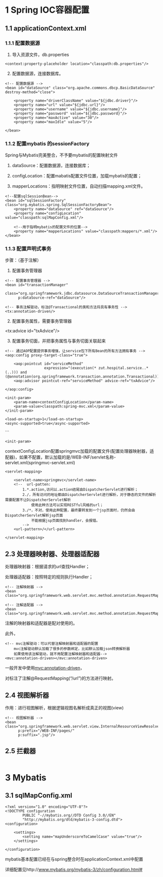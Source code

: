 # 1    Spring  IOC容器配置

## 1.1   applicationContext.xml

### 1.1.1   配置数据源

1. 导入资源文件，db.properties

```
<context:property-placeholder location="classpath:db.properties"/>
```

2. 配置数据源，连接数据库。

```
<!-- 配置数据源 -->
<bean id="dataSource" class="org.apache.commons.dbcp.BasicDataSource" destroy-method="close">

    <property name="driverClassName" value="${jdbc.driver}"/>
    <property name="url" value="${jdbc.url}"/>
    <property name="username" value="${jdbc.username}"/>
    <property name="password" value="${jdbc.password}"/>
    <property name="maxActive" value="30"/>
    <property name="maxIdle" value="5"/>

</bean>
```

### 1.1.2   配置mybatis 的sessionFactory

Spring与Mybatis完美整合，不予要mybatis的配置映射文件

1. dataSource：配置数据源，连接数据库；

2. configLocation：配置mabatis配置文件位置，加载mybatis的配置；

3. mapperLocations：指明映射文件位置，自动扫描mapping.xml文件。

```
<!--配置sqlSessionBean-->
<bean id="sqlSessionFactory" class="org.mybatis.spring.SqlSessionFactoryBean">
    <property name="dataSource" ref="dataSource"/>
    <property name="configLocation" value="classpath:sqlMapConfig.xml"/>
    
    <!--用于指明mybatis的配置文件的位置-->
    <property name="mapperLocations" value="classpath:mappers/*.xml"/>
</bean>
```



### 1.1.3   配置声明式事务

步骤：（基于注解）

1. 配置事务管理器

```
<!-- 配置事务管理器 -->
<bean id="transactionManager"
      class="org.springframework.jdbc.datasource.DataSourceTransactionManager"
      p:dataSource-ref="dataSource"/>
```

```
<!-- 事务注解驱动，标注@Transactional的类和方法将具有事务性 -->
<tx:annotation-driven/>
```

2. 配置事务属性，需要事务管理器

<tx:advice id="txAdvice"/>

3. 配置事务切面，并把事务属性与事务切面关联起来

```
<!-- 通过AOP配置提供事务增强，让service包下所有Bean的所有方法拥有事务 -->
<aop:config proxy-target-class="true">

    <aop:pointcut id="serviceMethod"
                  expression="(execution(* zut.hospital.service..*(..))) and (@annotation(org.springframework.transaction.annotation.Transactional))"/>
    <aop:advisor pointcut-ref="serviceMethod" advice-ref="txAdvice"/>

</aop:config>
```

<!-- 配置声明式事务步骤：(基于配置文件)

​          1.配置事务管理器

​          2.配置事务属性

​          3.配置事务切面，并把事务属性与事务切面关联起来

​        

```
<bean id="transactionManager"  class="org.springframework.jdbc.datasource.DataSourceTransactionManager" 			p:dataSource-ref="dataSource"/>

<tx:advice id="txAdvice" transaction-manager=”transactionManager”/>
	<tx:attributes>
	 <tx:methods name="" propagation=""
             ...
   </tx:attributes>
</tx:advice

<aop:config>
 <aop:advisor advice-ref="txAdvice" pointcut="execution(* zut.hospital.service.*.*(..))"id="txPointCut"/>
<aop:advisor advice-ref="txAdvice" pointcut-ref="txPointCut"/>
</aop:config>
```

使用注解开发时，spring配置文件中还需要加入自动扫描包的配置，用于自动装配bean，以及自动依赖注入，@Autowired标注的参数自动装配

```
<context:component-scan base-package="zut.hospital.dao"/>                          
```

# 2    Springmvc 配置相关

## 2.1   Springmvc

![1543729079239](C:\Users\ASUS\AppData\Roaming\Typora\typora-user-images\1543729079239.png)

1. 前端控制器：接收请求，响应结果，相当于转发器。

2. 处理器映射器HandlerMapping（不需要程序员编写）

    作用：根据请求的url查找Handler

3. 处理器适配器HandlerAdapter

    作用：按照特定规则（HandlerAdapter要求的规则）去执行Handler

4. 处理器Handler（需要程序员开发）

   注意：编写Handler要按照HandlerAdapter的要求去做，这样适配器才可以去正确执行Handler 

5. 视图解析器View resolver（不需要程序员开发）

    作用：进行视图解析，根据逻辑视图名解析成真正的视图（view）

6. 视图View（需要程序员开发 页面）

    View是一个接口，实现类支持不同的View类型（jsp，freemarker，pdf...）

## 2.2   前端控制器

作用：接收用户请求，响应结果，相当于转发器

在**web.xml**中配置，是一个servlet。

```
<servlet>

    <servlet-name>springmvc</servlet-name>
    <servlet-class>org.springframework.web.servlet.DispatcherServlet</servlet-class>
    <!-- contextConfigLocation配置springmvc加载的配置文件(配置处理器映射器，适配器)
        如果不配置，默认加载的是/WEB-INF/servlet名称-servlet.xml(springmvc-servlet.xml)-->
    <init-param>
        <param-name>contextConfigLocation</param-name>
        <param-value>classpath:spring-mvc.xml</param-value>
    </init-param>
    
    <load-on-startup>1</load-on-startup>
    <async-supported>true</async-supported>
</servlet>
```

`<init-param>`

contextConfigLocation配置springmvc加载的配置文件(配置处理器映射器，适配器)，如果不配置，默认加载的是/WEB-INF/servlet名称-servlet.xml(springmvc-servlet.xml)

```
<servlet-mapping>

    <servlet-name>springmvc</servlet-name>
    <!--  url-patten:
        1.*.action,访问以.action结尾由DispatcherServlet进行解析；
        2./，所有访问的地址都由DispatcherServlet进行解析，对于静态的文件的解析需要配置不让DispatcherServlet解析
            使用此种方法可以实现RESTful风格的url；
        3./*，不对，使用此种配置，最终要转发到一个jsp页面时，仍然会由DispatcherServlet解析jsp页面
            不能根据jsp页面找到handler，会报错。
        -->
    <url-pattern>/</url-pattern>

</servlet-mapping>
```

## 2.3   处理器映射器、处理器适配器

处理器映射器：根据请求的url查找Handler；

处理器适配器：按照特定的规则执行Handler；

```
<!-- 注解映射器 -->
<bean class="org.springframework.web.servlet.mvc.method.annotation.RequestMappingHandlerMapping"/>

<!-- 注解适配器 -->
<bean class="org.springframework.web.servlet.mvc.method.annotation.RequestMappingHandlerAdapter"/>
```

注解的映射器和适配器是配对使用的。

此外，

```
<!-- mvc注解驱动：可以代替注解映射器和适配器的配置
    mvc注解驱动默认加载了很多的参数绑定，比如默认加载json转换解析器
    如果使用该注解驱动，就不用配置注解映射器和适配器-->
<mvc:annotation-driven></mvc:annotation-driven>
```

一般开发中使用<mvc:annotation-driven>，

对标注了注解@RequestMapping(“/url”)的方法进行映射。

## 2.4   视图解析器

作用：进行视图解析，根据逻辑视图名解析成真正的视图(view)

```
<!-- 视图解析器 -->
<bean class="org.springframework.web.servlet.view.InternalResourceViewResolver"
      p:prefix="/WEB-INF/pages/"
      p:suffix=".jsp"/>
```

##  2.5  拦截器

```

```



# 3    Mybatis

## 3.1   sqlMapConfig.xml

```
<?xml version="1.0" encoding="UTF-8"?>
<!DOCTYPE configuration
        PUBLIC "-//mybatis.org//DTD Config 3.0//EN"
		"http://mybatis.org/dtd/mybatis-3-config.dtd">
<configuration>

    <settings>
        <setting name="mapUnderscoreToCamelCase" value="true"/>
    </settings>

</configuration>
```

mybatis基本配置已经在与spring整合时在applicationContext.xml中配置

详细配置见http://www.mybatis.org/mybatis-3/zh/configuration.html#